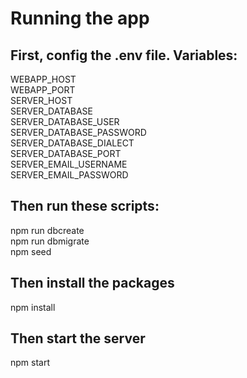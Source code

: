 # Running the app
## First, config the .env file. Variables:
WEBAPP_HOST\
WEBAPP_PORT\
SERVER_HOST\
SERVER_DATABASE\
SERVER_DATABASE_USER\
SERVER_DATABASE_PASSWORD\
SERVER_DATABASE_DIALECT\
SERVER_DATABASE_PORT\
SERVER_EMAIL_USERNAME\
SERVER_EMAIL_PASSWORD

## Then run these scripts:
npm run dbcreate\
npm run dbmigrate\
npm seed

## Then install the packages
npm install

## Then start the server
npm start